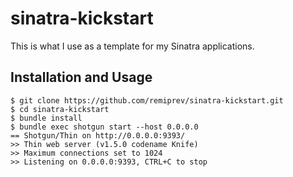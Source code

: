 # sinatra-kickstart

This is what I use as a template for my Sinatra applications.

## Installation and Usage

```shell
$ git clone https://github.com/remiprev/sinatra-kickstart.git
$ cd sinatra-kickstart
$ bundle install
$ bundle exec shotgun start --host 0.0.0.0
== Shotgun/Thin on http://0.0.0.0:9393/
>> Thin web server (v1.5.0 codename Knife)
>> Maximum connections set to 1024
>> Listening on 0.0.0.0:9393, CTRL+C to stop
```
